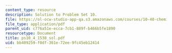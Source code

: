 ```yaml
---
content_type: resource
description: Solution to Problem Set 10.
file: https://ol-ocw-studio-app-qa.s3.amazonaws.com/courses/10-40-chemical-engineering-thermodynamics-fall-2003/bb409259f0df361e72ee9fc45eb12414_ps10_4_1538_sol.pdf
file_type: application/pdf
parent_uid: c776a51e-ecca-7cb1-889f-b466b5fe1890
resourcetype: Document
title: ps10_4_1538_sol.pdf
uid: bb409259-f0df-361e-72ee-9fc45eb12414
---
```


